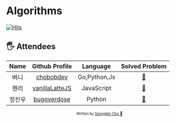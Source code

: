 # Algorithms

[![Hits](https://hits.seeyoufarm.com/api/count/incr/badge.svg?url=https%3A%2F%2Fgithub.com%2Feagerithm%2Fprogrammers&count_bg=%2379C83D&title_bg=%23555555&icon=github.svg&icon_color=%23E7E7E7&title=hits&edge_flat=false)](https://hits.seeyoufarm.com)

## 🖐 Attendees

|  Name  |                Github Profile                 |  Language  |           Solved Problem           |
| :----: | :-------------------------------------------: | :--------: | :--------------------------------: |
| 버니 |   [chobobdev](https://github.com/chobobdev)   | Go,Python,Js  |   [:link:](chobobdev/README.md)    |
|  헨리  | [vanillaLatteJS](https://github.com/devgony)  | JavaScript | [:link:](vanillaLatteJS/README.md) |
| 정진우 | [bugoverdose](https://github.com/bugoverdose) |   Python   |  [:link:](bugoverdose/README.md)   |

<div align="center">

<sub><sup>Written by <a href="https://github.com/chobobdev">Seongbin Cho </a></sup></sub><small>🍕</small>

</div>
